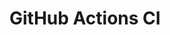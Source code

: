 # GitHub Actions CI




































































































































































































































































































































































































































































































































































































































































































































































































































































































































































































































































































































































































































































































































































































































































































































































































































































































































































































































































































































